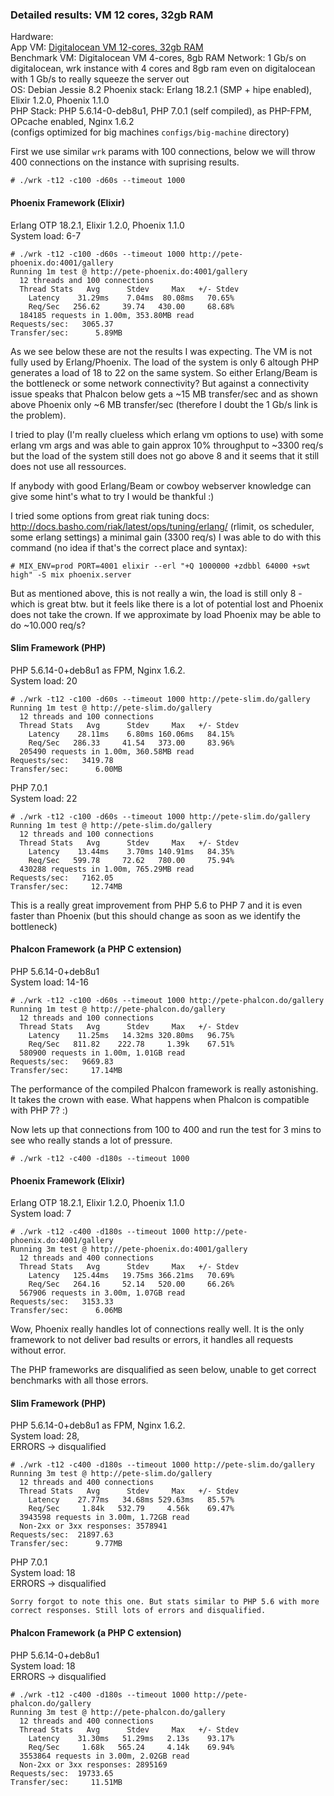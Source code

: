 ### Detailed results: VM 12 cores, 32gb RAM ###

Hardware:    
App VM: [Digitalocean VM 12-cores, 32gb RAM](https://www.digitalocean.com/pricing)      
Benchmark VM: Digitalocean VM 4-cores, 8gb RAM
Network: 1 Gb/s on digitalocean, wrk instance with 4 cores and 8gb ram even on digitalocean with 1 Gb/s to really squeeze the server out    
OS: Debian Jessie 8.2 
Phoenix stack: Erlang 18.2.1 (SMP + hipe enabled), Elixir 1.2.0, Phoenix 1.1.0   
PHP Stack: PHP 5.6.14-0-deb8u1, PHP 7.0.1 (self compiled), as PHP-FPM, OPcache enabled, Nginx 1.6.2    
(configs optimized for big machines ```configs/big-machine``` directory)

First we use similar ```wrk``` params with 100 connections, below we will throw 400 connections on the instance with suprising results.    
```
# ./wrk -t12 -c100 -d60s --timeout 1000   
```

#### Phoenix Framework (Elixir) ####
Erlang OTP 18.2.1, Elixir 1.2.0, Phoenix 1.1.0    
System load: 6-7
```
# ./wrk -t12 -c100 -d60s --timeout 1000 http://pete-phoenix.do:4001/gallery
Running 1m test @ http://pete-phoenix.do:4001/gallery
  12 threads and 100 connections
  Thread Stats   Avg      Stdev     Max   +/- Stdev
    Latency    31.29ms    7.04ms  80.08ms   70.65%
    Req/Sec   256.62     39.74   430.00     68.68%
  184185 requests in 1.00m, 353.80MB read
Requests/sec:   3065.37
Transfer/sec:      5.89MB
```
As we see below these are not the results I was expecting. The VM is not fully used by Erlang/Phoenix. 
The load of the system is only 6 altough PHP generates a load of 18 to 22 on the same system. So either Erlang/Beam is 
the bottleneck or some network connectivity? But against a connectivity issue speaks that Phalcon below gets a 
~15 MB transfer/sec and as shown above Phoenix only ~6 MB transfer/sec (therefore I doubt the 1 Gb/s link is the problem).

I tried to play (I'm really clueless which erlang vm options to use) with some erlang vm args 
and was able to gain approx 10% throughput to ~3300 req/s but the load of the system still does
not go above 8 and it seems that it still does not use all ressources.

If anybody with good Erlang/Beam or cowboy webserver knowledge can give some hint's what to
try I would be thankful :)

I tried some options from great riak tuning docs: http://docs.basho.com/riak/latest/ops/tuning/erlang/
(rlimit, os scheduler, some erlang settings) a minimal gain (3300 req/s) I was able to do with this command 
(no idea if that's the correct place and syntax):    
```
# MIX_ENV=prod PORT=4001 elixir --erl "+Q 1000000 +zdbbl 64000 +swt high" -S mix phoenix.server   
```

But as mentioned above, this is not really a win, the load is still only 8 - which is great btw. but
it feels like there is a lot of potential lost and Phoenix does not take the crown. If we approximate by load
Phoenix may be able to do ~10.000 req/s?

#### Slim Framework (PHP) ####
PHP 5.6.14-0+deb8u1 as FPM, Nginx 1.6.2.     
System load: 20
```
# ./wrk -t12 -c100 -d60s --timeout 1000 http://pete-slim.do/gallery
Running 1m test @ http://pete-slim.do/gallery
  12 threads and 100 connections
  Thread Stats   Avg      Stdev     Max   +/- Stdev
    Latency    28.11ms    6.80ms 160.06ms   84.15%
    Req/Sec   286.33     41.54   373.00     83.96%
  205490 requests in 1.00m, 360.58MB read
Requests/sec:   3419.78
Transfer/sec:      6.00MB
```

PHP 7.0.1        
System load: 22
```
# ./wrk -t12 -c100 -d60s --timeout 1000 http://pete-slim.do/gallery
Running 1m test @ http://pete-slim.do/gallery
  12 threads and 100 connections
  Thread Stats   Avg      Stdev     Max   +/- Stdev
    Latency    13.44ms    3.70ms 140.91ms   84.35%
    Req/Sec   599.78     72.62   780.00     75.94%
  430288 requests in 1.00m, 765.29MB read
Requests/sec:   7162.05
Transfer/sec:     12.74MB
```
This is a really great improvement from PHP 5.6 to PHP 7 and it is even faster than Phoenix (but this should change as soon as we identify the bottleneck)

#### Phalcon Framework (a PHP C extension) ####
PHP 5.6.14-0+deb8u1    
System load: 14-16
```
# ./wrk -t12 -c100 -d60s --timeout 1000 http://pete-phalcon.do/gallery
Running 1m test @ http://pete-phalcon.do/gallery
  12 threads and 100 connections
  Thread Stats   Avg      Stdev     Max   +/- Stdev
    Latency    11.25ms   14.32ms 320.80ms   96.75%
    Req/Sec   811.82    222.78     1.39k    67.51%
  580900 requests in 1.00m, 1.01GB read
Requests/sec:   9669.83
Transfer/sec:     17.14MB
```
The performance of the compiled Phalcon framework is really astonishing. It takes
the crown with ease. What happens when Phalcon is compatible with PHP 7? :)    


Now lets up that connections from 100 to 400 and run the test for 3 mins to see who really stands a lot of pressure.   
```
# ./wrk -t12 -c400 -d180s --timeout 1000   
```

#### Phoenix Framework (Elixir) ####
Erlang OTP 18.2.1, Elixir 1.2.0, Phoenix 1.1.0    
System load: 7
```
# ./wrk -t12 -c400 -d180s --timeout 1000 http://pete-phoenix.do:4001/gallery
Running 3m test @ http://pete-phoenix.do:4001/gallery
  12 threads and 400 connections
  Thread Stats   Avg      Stdev     Max   +/- Stdev
    Latency   125.44ms   19.75ms 366.21ms   70.69%
    Req/Sec   264.16     52.14   520.00     66.26%
  567906 requests in 3.00m, 1.07GB read
Requests/sec:   3153.33
Transfer/sec:      6.06MB
```
Wow, Phoenix really handles lot of connections really well. It is the only framework to not deliver bad
results or errors, it handles all requests without error. 

The PHP frameworks are disqualified as seen below, unable to get correct benchmarks with all those errors.

#### Slim Framework (PHP) ####
PHP 5.6.14-0+deb8u1 as FPM, Nginx 1.6.2.     
System load: 28,    
ERRORS -> disqualified     
```
# ./wrk -t12 -c400 -d180s --timeout 1000 http://pete-slim.do/gallery
Running 3m test @ http://pete-slim.do/gallery
  12 threads and 400 connections
  Thread Stats   Avg      Stdev     Max   +/- Stdev
    Latency    27.77ms   34.68ms 529.63ms   85.57%
    Req/Sec     1.84k   532.79     4.56k    69.47%
  3943598 requests in 3.00m, 1.72GB read
  Non-2xx or 3xx responses: 3578941
Requests/sec:  21897.63
Transfer/sec:      9.77MB
```

PHP 7.0.1        
System load: 18   
ERRORS -> disqualified
```
Sorry forgot to note this one. But stats similar to PHP 5.6 with more correct responses. Still lots of errors and disqualified.
```

#### Phalcon Framework (a PHP C extension) ####
PHP 5.6.14-0+deb8u1    
System load: 18    
ERRORS -> disqualified    
```
# ./wrk -t12 -c400 -d180s --timeout 1000 http://pete-phalcon.do/gallery
Running 3m test @ http://pete-phalcon.do/gallery
  12 threads and 400 connections
  Thread Stats   Avg      Stdev     Max   +/- Stdev
    Latency    31.30ms   51.29ms   2.13s    93.17%
    Req/Sec     1.68k   565.24     4.14k    69.94%
  3553864 requests in 3.00m, 2.02GB read
  Non-2xx or 3xx responses: 2895169
Requests/sec:  19733.65
Transfer/sec:     11.51MB
```

